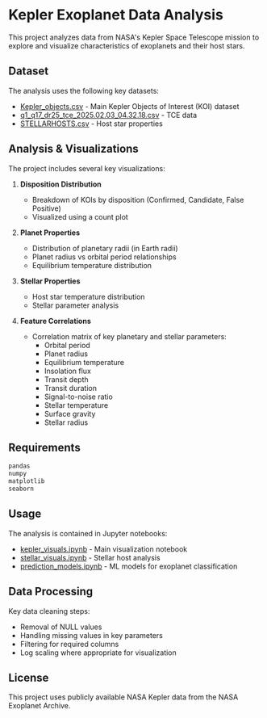 # Kepler Exoplanet Data Analysis

This project analyzes data from NASA's Kepler Space Telescope mission to explore and visualize characteristics of exoplanets and their host stars.

## Dataset

The analysis uses the following key datasets:
- [Kepler_objects.csv](Kepler_objects.csv) - Main Kepler Objects of Interest (KOI) dataset
- [q1_q17_dr25_tce_2025.02.03_04.32.18.csv](q1_q17_dr25_tce_2025.02.03_04.32.18.csv) - TCE data
- [STELLARHOSTS.csv](STELLARHOSTS.csv) - Host star properties

## Analysis & Visualizations

The project includes several key visualizations:

1. **Disposition Distribution**
   - Breakdown of KOIs by disposition (Confirmed, Candidate, False Positive)
   - Visualized using a count plot

2. **Planet Properties**
   - Distribution of planetary radii (in Earth radii)
   - Planet radius vs orbital period relationships
   - Equilibrium temperature distribution

3. **Stellar Properties** 
   - Host star temperature distribution
   - Stellar parameter analysis

4. **Feature Correlations**
   - Correlation matrix of key planetary and stellar parameters:
     - Orbital period
     - Planet radius
     - Equilibrium temperature
     - Insolation flux
     - Transit depth
     - Transit duration
     - Signal-to-noise ratio
     - Stellar temperature
     - Surface gravity
     - Stellar radius

## Requirements

```python
pandas
numpy
matplotlib
seaborn
```

## Usage

The analysis is contained in Jupyter notebooks:
- [kepler_visuals.ipynb](kepler_visuals.ipynb) - Main visualization notebook
- [stellar_visuals.ipynb](stellar_visuals.ipynb) - Stellar host analysis
- [prediction_models.ipynb](prediction_models.ipynb) - ML models for exoplanet classification

## Data Processing

Key data cleaning steps:
- Removal of NULL values
- Handling missing values in key parameters
- Filtering for required columns
- Log scaling where appropriate for visualization

## License

This project uses publicly available NASA Kepler data from the NASA Exoplanet Archive.